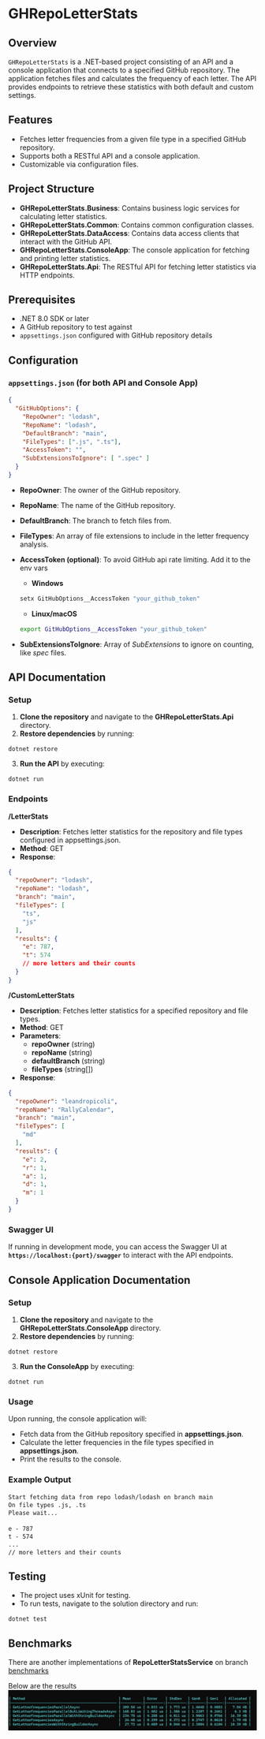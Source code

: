 # GHRepoLetterStats

## Overview

`GHRepoLetterStats` is a .NET-based project consisting of an API and a console application that connects to a specified GitHub repository. The application fetches files and calculates the frequency of each letter. The API provides endpoints to retrieve these statistics with both default and custom settings.

## Features

- Fetches letter frequencies from a given file type in a specified GitHub repository.
- Supports both a RESTful API and a console application.
- Customizable via configuration files.

## Project Structure

- **GHRepoLetterStats.Business**: Contains business logic services for calculating letter statistics.
- **GHRepoLetterStats.Common**: Contains common configuration classes.
- **GHRepoLetterStats.DataAccess**: Contains data access clients that interact with the GitHub API.
- **GHRepoLetterStats.ConsoleApp**: The console application for fetching and printing letter statistics.
- **GHRepoLetterStats.Api**: The RESTful API for fetching letter statistics via HTTP endpoints.

## Prerequisites

- .NET 8.0 SDK or later
- A GitHub repository to test against
- `appsettings.json` configured with GitHub repository details

## Configuration

### `appsettings.json` (for both API and Console App)

```json
{
  "GitHubOptions": {
    "RepoOwner": "lodash",
    "RepoName": "lodash",
    "DefaultBranch": "main",
    "FileTypes": [".js", ".ts"],
    "AccessToken": "",
    "SubExtensionsToIgnore": [ ".spec" ]
  }
}
```

- **RepoOwner**: The owner of the GitHub repository.
- **RepoName**: The name of the GitHub repository.
- **DefaultBranch**: The branch to fetch files from.
- **FileTypes**: An array of file extensions to include in the letter frequency analysis.
- **AccessToken (optional)**: To avoid GitHub api rate limiting. Add it to the env vars
  - **Windows**
  ```bash
  setx GitHubOptions__AccessToken "your_github_token"
  ```

  - **Linux/macOS**
  ```bash
  export GitHubOptions__AccessToken "your_github_token"
  ```
- **SubExtensionsToIgnore**: Array of *SubExtensions* to ignore on counting, like *spec* files.

## API Documentation

### Setup
1. **Clone the repository** and navigate to the **GHRepoLetterStats.Api** directory.
2. **Restore dependencies** by running:
```
dotnet restore
```

3. **Run the API** by executing:
```
dotnet run
```


### Endpoints
**/LetterStats**
- **Description**: Fetches letter statistics for the repository and file types configured in appsettings.json.
- **Method**: GET
- **Response**:
```json
{
  "repoOwner": "lodash",
  "repoName": "lodash",
  "branch": "main",
  "fileTypes": [
    "ts",
    "js"
  ],
  "results": {
    "e": 787,
    "t": 574
    // more letters and their counts
  }
}
```

**/CustomLetterStats**
- **Description**: Fetches letter statistics for a specified repository and file types.
- **Method**: GET
- **Parameters**:
  - **repoOwner** (string)
  - **repoName** (string)
  - **defaultBranch** (string)
  - **fileTypes** (string[])
- **Response**:
```json
{
  "repoOwner": "leandropicoli",
  "repoName": "RallyCalendar",
  "branch": "main",
  "fileTypes": [
    "md"
  ],
  "results": {
    "e": 2,
    "r": 1,
    "a": 1,
    "d": 1,
    "m": 1
  }
}
```

### Swagger UI
If running in development mode, you can access the Swagger UI at **`https://localhost:{port}/swagger`** to interact with the API endpoints.

## Console Application Documentation

### Setup
1. **Clone the repository** and navigate to the **GHRepoLetterStats.ConsoleApp** directory.
2. **Restore dependencies** by running:
```
dotnet restore
```

3. **Run the ConsoleApp** by executing:
```
dotnet run
```

### Usage
Upon running, the console application will:

- Fetch data from the GitHub repository specified in **appsettings.json**.
- Calculate the letter frequencies in the file types specified in **appsettings.json**.
- Print the results to the console.

### Example Output
```
Start fetching data from repo lodash/lodash on branch main
On file types .js, .ts
Please wait...

e - 787
t - 574
...
// more letters and their counts
```

## Testing
- The project uses xUnit for testing.
- To run tests, navigate to the solution directory and run:
```
dotnet test
```

## Benchmarks

There are another implementations of **RepoLetterStatsService** on branch [benchmarks](https://github.com/leandropicoli/GHRepoLetterStats/blob/benchmarks/GHRepoLetterStats.Business/Services/Impl/RepoLetterStatsService.cs)

Below are the results
![Benchmark](/benchmark.png)